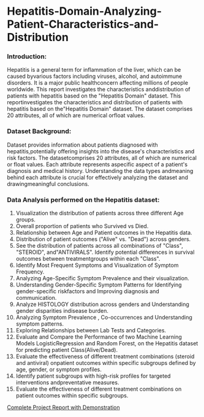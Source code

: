 # Hepatitis-Domain-Analyzing-Patient-Characteristics-and-Distribution

### Introduction:
Hepatitis is a general term for inflammation of the liver, which can be caused byvarious factors including viruses, alcohol, and autoimmune disorders. It is a major public healthconcern affecting millions of people worldwide. This report investigates the characteristics anddistribution of patients with hepatitis based on the "Hepatitis Domain" dataset. This reportinvestigates the characteristics and distribution of patients with hepatitis based on the"Hepatitis Domain" dataset. The dataset comprises 20 attributes, all of which are numerical orfloat values.

### Dataset Background:
Dataset provides information about patients diagnosed with hepatitis,potentially offering insights into the disease's characteristics and risk factors. The datasetcomprises 20 attributes, all of which are numerical or float values. Each attribute represents aspecific aspect of a patient's diagnosis and medical history. Understanding the data types andmeaning behind each attribute is crucial for effectively analyzing the dataset and drawingmeaningful conclusions.

### Data Analysis performed on the Hepatitis dataset:
1. Visualization the distribution of patients across three different Age groups.  
2. Overall proportion of patients who Survived vs Died.  
3. Relationship between Age and Patient outcomes in the Hepatitis data.  
4. Distribution of patient outcomes ("Alive" vs. "Dead") across genders.  
5. See the distribution of patients across all combinations of "Class", "STEROID", and"ANTIVIRALS". Identify potential differences in survival outcomes between treatmentgroups within each "Class".  
6. Identify Most Frequent Symptoms and Visualization of Symptom Frequency.  
7. Analyzing Age-Specific Symptom Prevalence and their visualization.  
8. Understanding Gender-Specific Symptom Patterns for Identifying gender-specific riskfactors and Improving diagnosis and communication.  
9. Analyze HISTOLOGY distribution across genders and Understanding gender disparities indisease burden.  
10. Analyzing Symptom Prevalence , Co-occurrences and Understanding symptom patterns.  
11. Exploring Relationships between Lab Tests and Categories.  
12. Evaluate and Compare the Performance of two Machine Learning Models LogisticRegression and Random Forest, on the Hepatitis dataset for predicting patient Class(Alive/Dead).  
13. Evaluate the effectiveness of different treatment combinations (steroid and antiviral) onpatient outcomes within specific subgroups defined by age, gender, or symptom profiles.  
14. Identify patient subgroups with high-risk profiles for targeted interventions andpreventative measures.  
15. Evaluate the effectiveness of different treatment combinations on patient outcomes within specific subgroups.

[Complete Project Report with Demonstration](https://drive.google.com/file/d/1VbtnOr1wocTsSGMitSehgug2rd3Qk1UF/view?usp=sharing)
